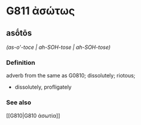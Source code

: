 # G811 ἀσώτως

## asṓtōs

_(as-o'-toce | ah-SOH-tose | ah-SOH-tose)_

### Definition

adverb from the same as G0810; dissolutely; riotous; 

- dissolutely, profligately

### See also

[[G810|G810 ἀσωτία]]
